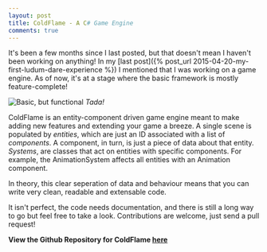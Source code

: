 ```yaml
---
layout: post
title: ColdFlame - A C# Game Engine
comments: true
---
```


It's been a few months since I last posted, but that doesn't mean I haven't been working on anything! In my [last post]({% post_url 2015-04-20-my-first-ludum-dare-experience %}) I mentioned that I was working on a game engine. As of now, it's at a stage where the basic framework is mostly feature-complete!

![Basic, but functional]({{site.baseurl}}img/posts/2015-09-21/coldflame-example.png "Basic, but functional")
*Tada!*


ColdFlame is an entity-component driven game engine meant to make adding new features and extending your game a breeze. A single scene is populated by *entities*, which are just an ID associated with a list of *components*. A component, in turn, is just a piece of data about that entity. *Systems*, are classes that act on entities with specific components. For example, the AnimationSystem affects all entities with an Animation component.

In theory, this clear seperation of data and behaviour means that you can write very clean, readable and extensable code.

It isn't perfect, the code needs documentation, and there is still a long way to go but feel free to take a look. Contributions are welcome, just send a pull request!

**View the Github Repository for ColdFlame [here](https://github.com/JacobMillward/Coldflame-Engine)**